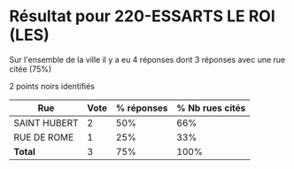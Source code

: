 # Résultat pour 220-ESSARTS LE ROI (LES)

Sur l'ensemble de la ville il y a eu 4 réponses dont 3 réponses avec une rue citée (75%)

2 points noirs identifiés

| Rue | Vote | % réponses | % Nb rues cités|
|-----|------|------------|----------------|
| SAINT HUBERT | 2 | 50% | 66%|
| RUE DE ROME | 1 | 25% | 33%|
| **Total** | 3 | 75% | 100%|
